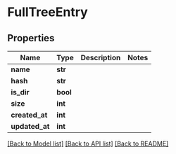 # FullTreeEntry

## Properties
Name | Type | Description | Notes
------------ | ------------- | ------------- | -------------
**name** | **str** |  | 
**hash** | **str** |  | 
**is_dir** | **bool** |  | 
**size** | **int** |  | 
**created_at** | **int** |  | 
**updated_at** | **int** |  | 

[[Back to Model list]](../README.md#documentation-for-models) [[Back to API list]](../README.md#documentation-for-api-endpoints) [[Back to README]](../README.md)

